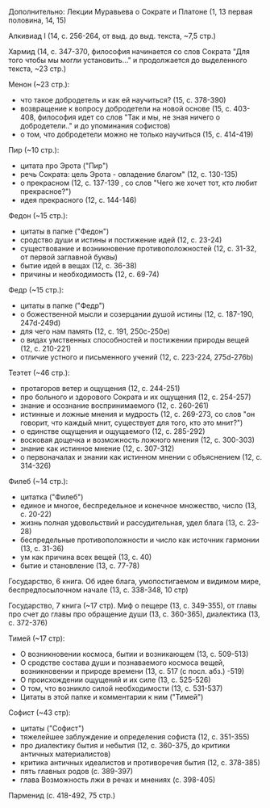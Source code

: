 Дополнительно: Лекции Муравьева о Сократе и Платоне (1, 13 первая половина, 14, 15)

Алкивиад I (14, с. 256-264, от выд. до выд. текста, ~7,5 стр.)

Хармид (14, с. 347-370, философия начинается со слов Сократа "Для того чтобы мы могли установить..." и продолжается до выделенного текста, ~23 стр.)

Менон (~23 стр.): 
- что такое добродетель и как ей научиться? (15, с. 378-390)
- возвращение к вопросу добродетели на новой основе (15, с. 403-408, философия идет со слов "Так и мы, не зная ничего о добродетели.." и до упоминания софистов)
- о том, что добродетели можно не только научиться (15, с. 414-419)

Пир (~10 стр.):
- цитата про Эрота ("Пир")
- речь Сократа: цель Эрота - овладение благом" (12, с. 130-135)
- о прекрасном (12, с. 137-139 , со слов "Чего же хочет тот, кто любит прекрасное?")
- идея прекрасного (12, с. 144-146)

Федон (~15 стр.): 
- цитаты в папке ("Федон")
- сродство души и истины и постижение идей (12, с. 23-24)
- существование и возникновение противоположностей (12, с. 31-32, от первой заглавной буквы)
- бытие идей в вещах (12, с. 36-38)
- причины и необходимость (12, с. 69-74)

Федр (~15 стр.):
- цитаты в папке ("Федр")
- о божественной мысли и созерцании душой истины (12, с. 187-190, 247d-249d)
- для чего нам память (12, с. 191, 250c-250e)
- о видах умственных способностей и постижении природы вещей (12, с. 210-221)
- отличие устного и письменного учений (12, с. 223-224, 275d-276b)

Теэтет (~46 стр.):
- протагоров ветер и ощущения (12, с. 244-251)
- про больного и здорового Сократа и их ощущения (12, с. 254-257)
- знание и осознание воспринимаемого (12, с. 260-261)
- истинные и ложные мнения и мудрость (12, с. 269-273, со слов "он говорит, что каждый мнит, существует для того, кто это мнит?")
- о единстве ощущения и ощущаемого (12, с. 285-292)
- восковая дощечка и возможность ложного мнения (12, с. 300-303)
- знание как истинное мнение (12, с. 307-312)
- о первоначалах и знании как истинном мнении с объяснением (12, с. 314-326)

Филеб (~14 стр.): 
- цитатка ("Филеб")
- единое и многое, беспредельное и конечное множество, число (13, с. 20-22)
- жизнь полная удовольствий и рассудительная, удел блага (13, с. 23-28)
- беспредельные противоположности и число как источник гармонии (13, с. 31-36)
- ум как причина всех вещей (13, с. 40)
- бытие и становление (13, с. 77-78)

Государство, 6 книга. Об идее блага, умопостигаемом и видимом мире, беспредпосылочном начале (13, с. 338-348, 10 стр)

Государство, 7 книга (~17 стр). Миф о пещере (13, с. 349-355), от главы про счет до главы про обращение души (13, с. 360-365), диалектика (13, с. 372-376)

Тимей (~17 стр):  
- О возникновении космоса, бытии и возникающем (13, с. 509-513)
- О сродстве состава души и познаваемого космоса вещей, возникновении и природе времени (13, с. 517 (с посл. абз.) -519)
- О происхождении ощущений и их силе (13, с. 525-526)
- О том, что возникло силой необходимости (13, с. 531-537)
- Цитаты в этой папке и комментарии к ним ("Тимей")

Софист (~43 стр): 
- цитаты ("Софист")
- тяжелейшее заблуждение и определения софиста (12, с. 351-355)
- про диалектику бытия и небытия (12, с. 360-375, до критики античных материалистов)
- критика античных идеалистов и противоречия бытия (12, с. 378-385)
- пять главных родов (с. 389-397)
- глава Возможность лжи в речах и мнениях (с. 398-405)

Парменид (с. 418-492, 75 стр.)

